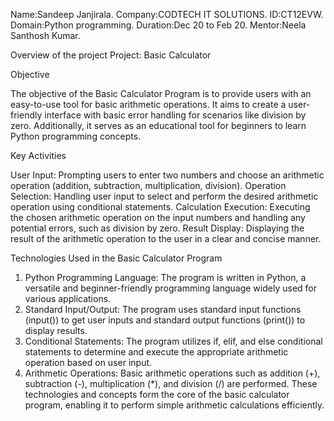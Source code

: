Name:Sandeep Janjirala.
Company:CODTECH IT SOLUTIONS.
ID:CT12EVW.
Domain:Python programming.
Duration:Dec 20 to Feb 20.
Mentor:Neela Santhosh Kumar.

Overview of the project
Project: Basic Calculator

Objective

The objective of the Basic Calculator Program is to provide users with an easy-to-use tool for basic arithmetic operations. It aims to create a user-friendly interface with basic error handling for scenarios like division by zero. Additionally, it serves as an educational tool for beginners to learn Python programming concepts.

Key Activities

User Input: Prompting users to enter two numbers and choose an arithmetic operation (addition, subtraction, multiplication, division).
Operation Selection: Handling user input to select and perform the desired arithmetic operation using conditional statements.
Calculation Execution: Executing the chosen arithmetic operation on the input numbers and handling any potential errors, such as division by zero.
Result Display: Displaying the result of the arithmetic operation to the user in a clear and concise manner.

Technologies Used in the Basic Calculator Program

1.	Python Programming Language: The program is written in Python, a versatile and beginner-friendly programming language widely used for various applications.
2.	Standard Input/Output: The program uses standard input functions (input()) to get user inputs and standard output functions (print()) to display results.
3.	Conditional Statements: The program utilizes if, elif, and else conditional statements to determine and execute the appropriate arithmetic operation based on user input.
4.	Arithmetic Operations: Basic arithmetic operations such as addition (+), subtraction (-), multiplication (*), and division (/) are performed.
These technologies and concepts form the core of the basic calculator program, enabling it to perform simple arithmetic calculations efficiently.







